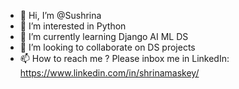 - 👋 Hi, I’m @Sushrina
- 👀 I’m interested in Python
- 🌱 I’m currently learning Django AI ML DS
- 💞️ I’m looking to collaborate on DS projects
- 📫 How to reach me ?
Please inbox me in LinkedIn:
https://www.linkedin.com/in/shrinamaskey/

<!---
Sushrina/Sushrina is a ✨ special ✨ repository because its `README.md` (this file) appears on your GitHub profile.
You can click the Preview link to take a look at your changes.
--->
